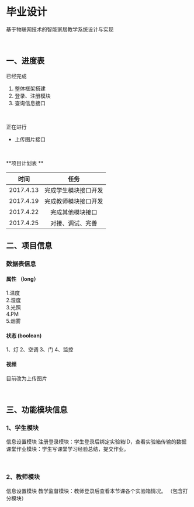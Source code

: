 # 毕业设计

基于物联网技术的智能家居教学系统设计与实现


​      

## 一、进度表
已经完成

1. 整体框架搭建
2. 登录、注册模块
3. 查询信息接口

​        

正在进行

* 上传图片接口

​         

**项目计划表 ** 

|    时间     |     任务     |
| :-------: | :--------: |
| 2017.4.13 | 完成学生模块接口开发 |
| 2017.4.19 | 完成教师模块接口开发 |
| 2017.4.22 |  完成其他模块接口  |
| 2017.4.25 |  对接、调试、完善  |

###              

## 二、项目信息

### 数据表信息
#### 属性 （long）
1.温度  
2.湿度  
3.光照  
4.PM    
5.烟雾

#### 状态 (boolean)
1、灯
2、空调
3、门
4、监控
#### 视频

目前改为上传图片

​    

## 三、功能模块信息

### 1、学生模块
信息设置模块
注册登录模块：学生登录后绑定实验箱ID，查看实验箱传输的数据
课堂作业模块：学生写课堂学习经验总结，提交作业。

​    

### 2、教师模块
信息设置模块
教学监督模块：教师登录后查看本节课各个实验箱情况。
（包含打分模块）

